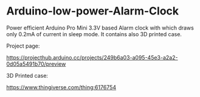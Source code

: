 # Arduino-low-power-Alarm-Clock
Power efficient Arduino Pro Mini 3.3V based Alarm clock with which draws only 0.2mA of current in sleep mode. It contains also 3D printed case.


Project page:

https://projecthub.arduino.cc/projects/249b6a03-a095-45e3-a2a2-0d05a5491b70/preview


3D Printed case:

https://www.thingiverse.com/thing:6176754

